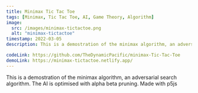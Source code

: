 ```yaml
---
title: Minimax Tic Tac Toe
tags: [Minimax, Tic Tac Toe, AI, Game Theory, Algorithm]
image:
  src: /images/minimax-tictactoe.png
  alt: "minimax-tictactoe"
timestamp: 2022-03-05
description: This is a demostration of the minimax algorithm, an adversarial search algorithm. The AI is optimised with alpha beta pruning. Made with p5js

codeLink: https://github.com/TheDynamicPacific/minimax-Tic-Tac-Toe
demoLink: https://minimax-tictactoe.netlify.app/
---
```


This is a demostration of the minimax algorithm, an adversarial search algorithm. The AI is optimised with alpha beta pruning. Made with p5js
